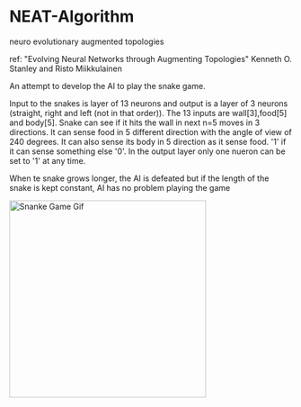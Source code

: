 # NEAT-Algorithm
neuro evolutionary augmented topologies

ref: "Evolving Neural Networks through Augmenting Topologies" Kenneth O. Stanley and Risto Miikkulainen

An attempt to develop the AI to play the snake game.

Input to the snakes is layer of 13 neurons and output is a layer of 3 neurons (straight, right and left (not in that order)).
The 13 inputs are wall[3],food[5] and body[5]. Snake can see if it hits the wall in next n=5 moves in 3 directions. It can sense food in 5 different direction with the angle of view of 240 degrees. It can also sense its body in 5 direction as it sense food. '1' if it can sense something else '0'.
In the output layer only one nueron can be set to '1' at any time.

When te snake grows longer, the AI is defeated but if the length of the snake is kept constant, AI has no problem playing the game

<img src="snake_movie.gif" alt="Snanke Game Gif" height="350" width="350">
